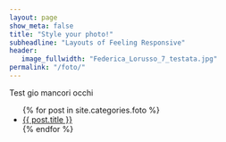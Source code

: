 ```yaml
---
layout: page
show_meta: false
title: "Style your photo!"
subheadline: "Layouts of Feeling Responsive"
header:
   image_fullwidth: "Federica_Lorusso_7_testata.jpg"
permalink: "/foto/"
---
```

Test gio mancori occhi
<ul>
    {% for post in site.categories.foto %}
    <li><a href="{{ site.url }}{{ site.baseurl }}{{ post.url }}">{{ post.title }}</a></li>
    {% endfor %}
</ul>